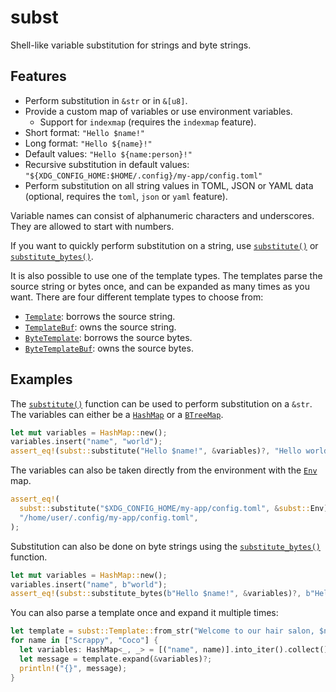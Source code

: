 # subst

Shell-like variable substitution for strings and byte strings.

## Features

* Perform substitution in `&str` or in `&[u8]`.
* Provide a custom map of variables or use environment variables.
  * Support for `indexmap` (requires the `indexmap` feature).
* Short format: `"Hello $name!"`
* Long format: `"Hello ${name}!"`
* Default values: `"Hello ${name:person}!"`
* Recursive substitution in default values: `"${XDG_CONFIG_HOME:$HOME/.config}/my-app/config.toml"`
* Perform substitution on all string values in TOML, JSON or YAML data (optional, requires the `toml`, `json` or `yaml` feature).

Variable names can consist of alphanumeric characters and underscores.
They are allowed to start with numbers.

If you want to quickly perform substitution on a string, use [`substitute()`] or [`substitute_bytes()`].

It is also possible to use one of the template types.
The templates parse the source string or bytes once, and can be expanded as many times as you want.
There are four different template types to choose from:
* [`Template`]: borrows the source string.
* [`TemplateBuf`]: owns the source string.
* [`ByteTemplate`]: borrows the source bytes.
* [`ByteTemplateBuf`]: owns the source bytes.

## Examples

The [`substitute()`] function can be used to perform substitution on a `&str`.
The variables can either be a [`HashMap`][std::collections::HashMap] or a [`BTreeMap`][std::collections::BTreeMap].

```rust
let mut variables = HashMap::new();
variables.insert("name", "world");
assert_eq!(subst::substitute("Hello $name!", &variables)?, "Hello world!");
```

The variables can also be taken directly from the environment with the [`Env`] map.

```rust
assert_eq!(
  subst::substitute("$XDG_CONFIG_HOME/my-app/config.toml", &subst::Env)?,
  "/home/user/.config/my-app/config.toml",
);
```

Substitution can also be done on byte strings using the [`substitute_bytes()`] function.

```rust
let mut variables = HashMap::new();
variables.insert("name", b"world");
assert_eq!(subst::substitute_bytes(b"Hello $name!", &variables)?, b"Hello world!");
```

You can also parse a template once and expand it multiple times:

```rust
let template = subst::Template::from_str("Welcome to our hair salon, $name!")?;
for name in ["Scrappy", "Coco"] {
  let variables: HashMap<_, _> = [("name", name)].into_iter().collect();
  let message = template.expand(&variables)?;
  println!("{}", message);
}
```

[`substitute()`]: https://docs.rs/subst/latest/subst/fn.substitute.html
[`substitute_bytes()`]: https://docs.rs/subst/latest/subst/fn.substitute_bytes.html
[`Template`]: https://docs.rs/subst/latest/subst/struct.Template.html
[`TemplateBuf`]: https://docs.rs/subst/latest/subst/struct.TemplateBuf.html
[`ByteTemplate`]: https://docs.rs/subst/latest/subst/struct.ByteTemplate.html
[`ByteTemplateBuf`]: https://docs.rs/subst/latest/subst/struct.ByteTemplateBuf.html
[`Env`]: https://docs.rs/subst/latest/subst/struct.Env.html
[std::collections::HashMap]: https://doc.rust-lang.org/stable/std/collections/struct.HashMap.html
[std::collections::BTreeMap]: https://doc.rust-lang.org/stable/std/collections/struct.BTreeMap.html
